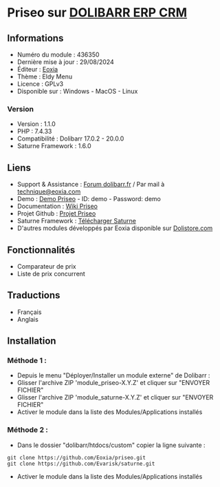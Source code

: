 # Priseo sur [DOLIBARR ERP CRM](https://dolibarr.org)

## Informations

- Numéro du module : 436350
- Dernière mise à jour : 29/08/2024
- Éditeur : [Eoxia](https://eoxia.com)
- Thème : Eldy Menu
- Licence : GPLv3
- Disponible sur : Windows - MacOS - Linux

### Version

- Version : 1.1.0
- PHP : 7.4.33
- Compatibilité : Dolibarr 17.0.2 - 20.0.0
- Saturne Framework : 1.6.0

## Liens

- Support & Assistance : [Forum dolibarr.fr](https://dolibarr.fr) / Par mail à technique@eoxia.com
- Demo : [Demo Priseo](https://demodoli.digirisk.com) - ID: demo - Password: demo
- Documentation : [Wiki Priseo](https://wiki.dolibarr.org/index.php/Module_Priseo)
- Projet Github : [Projet Priseo](https://github.com/Eoxia/priseo/projects?query=is%3Aopen)
- Saturne Framework : [Télécharger Saturne](https://dolistore.com/fr/modules/1906-Saturne.html)
- D'autres modules développés par Eoxia disponible sur [Dolistore.com](https://dolistore.com)

## Fonctionnalités

- Comparateur de prix  
- Liste de prix concurrent

## Traductions

- Français
- Anglais

## Installation

### Méthode 1 :

- Depuis le menu "Déployer/Installer un module externe" de Dolibarr :
- Glisser l'archive ZIP 'module_priseo-X.Y.Z' et cliquer sur "ENVOYER FICHIER"
- Glisser l'archive ZIP 'module_saturne-X.Y.Z' et cliquer sur "ENVOYER FICHIER"
- Activer le module dans la liste des Modules/Applications installés

### Méthode 2 :

- Dans le dossier "dolibarr/htdocs/custom" copier la ligne suivante :
``` 
git clone https://github.com/Eoxia/priseo.git
git clone https://github.com/Evarisk/saturne.git
```
- Activer le module dans la liste des Modules/Applications installés
